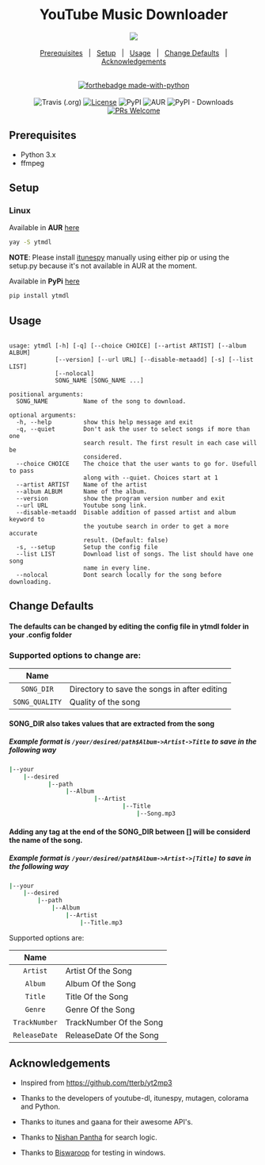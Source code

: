 <div align="center">
<h1>YouTube Music Downloader</h1>
</div>

<div align="center" width="80%" height="auto">
    <img src=".github/ytmdl.gif">
</div>


<!--p align="center">
  <a href="https://pypi.python.org/pypi/ytmdl/"><img src="https://img.shields.io/pypi/v/ytmdl.svg" alt="PyPi Version"/></a>
  <a href="https://pypi.python.org/pypi/ytmdl/"><img src="https://pypip.in/py_versions/ytmdl/badge.svg" alt="PyPI Python Versions"/></a>
  <a href="https://github.com/deepjyoti30/ytmdl/blob/master/LICENSE"><img src="https://img.shields.io/github/license/deepjyoti30/ytmdl.svg" alt="License"/></a>
</p-->

<div align="center">

<br/>
<a href="#prerequisites">Prerequisites</a>&nbsp;&nbsp;&nbsp;|&nbsp;&nbsp;&nbsp;<a href="#setup">Setup</a>&nbsp;&nbsp;&nbsp;|&nbsp;&nbsp;&nbsp;<a href="#usage">Usage</a>&nbsp;&nbsp;&nbsp;|&nbsp;&nbsp;&nbsp;<a href="#change-defaults">Change Defaults</a>&nbsp;&nbsp;&nbsp;|&nbsp;&nbsp;&nbsp;<a href="#acknowledgements">Acknowledgements</a>&nbsp;&nbsp;&nbsp;
<br/>
</div>

<div align="center">

<br/>

[![forthebadge made-with-python](http://ForTheBadge.com/images/badges/made-with-python.svg)](https://www.python.org/)<br/><br/>
![Travis (.org)](https://img.shields.io/travis/deepjyoti30/ytmdl?style=for-the-badge) [![License](https://img.shields.io/badge/License-MIT-pink.svg?style=for-the-badge)](LICENSE.md) ![PyPI](https://img.shields.io/pypi/v/ytmdl?style=for-the-badge) ![AUR](https://img.shields.io/aur/version/ytmdl?color=red&style=for-the-badge) ![PyPI - Downloads](https://img.shields.io/pypi/dm/ytmdl?style=for-the-badge) [![PRs Welcome](https://img.shields.io/badge/PRs-welcome-lightblue.svg?style=for-the-badge)](http://makeapullrequest.com)

<!--[![Build Status][img-travis-ci]][Passing]&nbsp;&nbsp;&nbsp;|&nbsp;&nbsp;&nbsp;[![PyPI license](https://img.shields.io/pypi/l/ansicolortags.svg)](https://pypi.python.org/pypi/ansicolortags/)&nbsp;&nbsp;&nbsp;|&nbsp;&nbsp;&nbsp;[![PyPI status](https://img.shields.io/pypi/status/ansicolortags.svg)](https://pypi.python.org/pypi/ansicolortags/)&nbsp;&nbsp;&nbsp;|&nbsp;&nbsp;&nbsp;[![GitHub release](https://img.shields.io/github/release/Naereen/StrapDown.js.svg)](https://GitHub.com/Naereen/StrapDown.js/releases/)[![PRs Welcome][prs-badge]][prs]-->


</div>


## Prerequisites

 * Python 3.x
 * ffmpeg  

## Setup

### Linux

Available in **AUR** [here](https://aur.archlinux.org/packages/ytmdl/)

```sh
yay -S ytmdl
```

**NOTE**: Please install [itunespy](https://pypi.org/project/itunespy/) manually using either pip or using the setup.py because it's not available in AUR at the moment.

Available in **PyPi** [here](https://pypi.org/project/ytmdl/)


```sh
pip install ytmdl
```


## Usage

```console

usage: ytmdl [-h] [-q] [--choice CHOICE] [--artist ARTIST] [--album ALBUM]
             [--version] [--url URL] [--disable-metaadd] [-s] [--list LIST]
             [--nolocal]
             SONG_NAME [SONG_NAME ...]

positional arguments:
  SONG_NAME          Name of the song to download.

optional arguments:
  -h, --help         show this help message and exit
  -q, --quiet        Don't ask the user to select songs if more than one
                     search result. The first result in each case will be
                     considered.
  --choice CHOICE    The choice that the user wants to go for. Usefull to pass
                     along with --quiet. Choices start at 1
  --artist ARTIST    Name of the artist
  --album ALBUM      Name of the album.
  --version          show the program version number and exit
  --url URL          Youtube song link.
  --disable-metaadd  Disable addition of passed artist and album keyword to
                     the youtube search in order to get a more accurate
                     result. (Default: false)
  -s, --setup        Setup the config file
  --list LIST        Download list of songs. The list should have one song
                     name in every line.
  --nolocal          Dont search locally for the song before downloading.

```

## Change Defaults

#### The defaults can be changed by editing the config file in ytmdl folder in your .config folder

### Supported options to change are:

| Name           |                                                    |
|:--------------:|----------------------------------------------------|
| `SONG_DIR`     | Directory to save the songs in after editing       |
| `SONG_QUALITY` | Quality of the song                                |

#### SONG_DIR also takes values that are extracted from the song
##### Example format is `/your/desired/path$Album->Artist->Title` to save in the following way

```sh
|--your
    |--desired
           |--path
                |--Album
                        |--Artist
                                |--Title
                                    |--Song.mp3
```

#### Adding any tag at the end of the SONG_DIR between [] will be considerd the name of the song.
##### Example format is `/your/desired/path$Album->Artist->[Title]` to save in the following way

```sh
|--your
    |--desired
        |--path
            |--Album
                |--Artist
                    |--Title.mp3
```

Supported options are:

| Name          |                               |
|:-------------:|-------------------------------|
| `Artist`      | Artist Of the Song            |
| `Album`       | Album Of the Song             |
| `Title`       | Title Of the Song             |
| `Genre`       | Genre Of the Song             |
| `TrackNumber` | TrackNumber Of the Song       |
| `ReleaseDate` | ReleaseDate Of the Song       |


## Acknowledgements

 * Inspired from <a href = https://github.com/tterb/yt2mp3>https://github.com/tterb/yt2mp3</a>

 * Thanks to the developers of youtube-dl, itunespy, mutagen, colorama and Python.

 * Thanks to itunes and gaana for their awesome API's.

 * Thanks to <a href = https://github.com/NISH1001>Nishan Pantha</a> for search logic.

 * Thanks to <a href = https://github.com/biswaroop1547>Biswaroop</a> for testing in windows.
